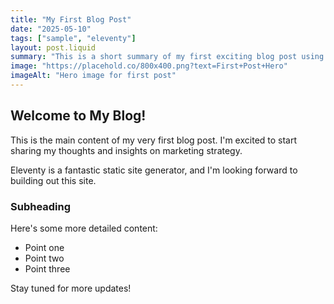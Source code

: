 ```yaml
---
title: "My First Blog Post"
date: "2025-05-10"
tags: ["sample", "eleventy"]
layout: post.liquid
summary: "This is a short summary of my first exciting blog post using Eleventy!"
image: "https://placehold.co/800x400.png?text=First+Post+Hero"
imageAlt: "Hero image for first post"
---
```


## Welcome to My Blog!

This is the main content of my very first blog post. I'm excited to start sharing my thoughts and insights on marketing strategy.

Eleventy is a fantastic static site generator, and I'm looking forward to building out this site.

### Subheading

Here's some more detailed content:

- Point one
- Point two
- Point three

Stay tuned for more updates!
